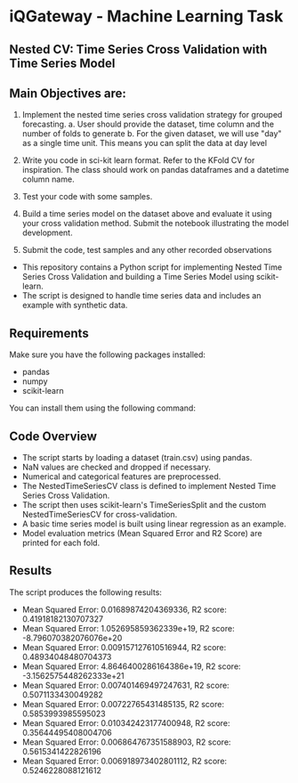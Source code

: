 # iQGateway - Machine Learning Task
## Nested CV: Time Series Cross Validation with Time Series Model
## Main Objectives are:
1. Implement the nested time series cross validation strategy for grouped forecasting.
    a. User should provide the dataset, time column and the number of folds to generate
    b. For the given dataset, we will use "day" as a single time unit. This means you can split the data at day level

2. Write you code in sci-kit learn format. Refer to the KFold CV for inspiration. The class should work on pandas dataframes and a datetime column name.

3. Test your code with some samples.

4. Build a time series model on the dataset above and evaluate it using your cross validation method. Submit the notebook illustrating the model development.

5. Submit the code, test samples and any other recorded observations

- This repository contains a Python script for implementing Nested Time Series Cross Validation and building a Time Series Model using scikit-learn. 
- The script is designed to handle time series data and includes an example with synthetic data.

## Requirements

Make sure you have the following packages installed:

- pandas
- numpy
- scikit-learn

You can install them using the following command:

## Code Overview
- The script starts by loading a dataset (train.csv) using pandas.
- NaN values are checked and dropped if necessary.
- Numerical and categorical features are preprocessed.
- The NestedTimeSeriesCV class is defined to implement Nested Time Series Cross Validation.
- The script then uses scikit-learn's TimeSeriesSplit and the custom NestedTimeSeriesCV for cross-validation.
- A basic time series model is built using linear regression as an example.
- Model evaluation metrics (Mean Squared Error and R2 Score) are printed for each fold.

## Results
The script produces the following results:
- Mean Squared Error: 0.01689874204369336,        R2 score: 0.41918182130707327
- Mean Squared Error: 1.052695859362339e+19,        R2 score: -8.796070382076076e+20
- Mean Squared Error: 0.009157127610516944,        R2 score: 0.48934048480704373
- Mean Squared Error: 4.8646400286164386e+19,        R2 score: -3.1562575448262333e+21
- Mean Squared Error: 0.007401469497247631,        R2 score: 0.5071133430049282
- Mean Squared Error: 0.00722765431485135,        R2 score: 0.5853993985595023
- Mean Squared Error: 0.010342423177400948,        R2 score: 0.35644495408004706
- Mean Squared Error: 0.006864767351588903,        R2 score: 0.5615341422826196
- Mean Squared Error: 0.006918973402801112,        R2 score: 0.5246228088121612

